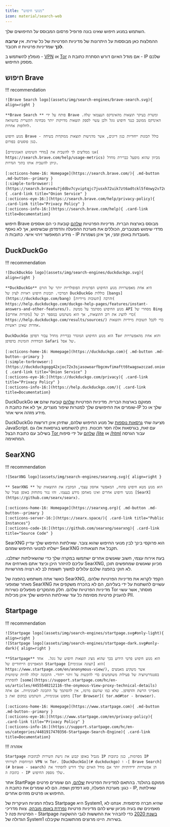 ```yaml
---
title: "מנועי חיפוש"
icon: material/search-web
---
```


השתמש במנוע חיפוש שאינו בונה פרופיל פרסום המבוסס על החיפושים שלך.

ההמלצות כאן מבוססות על היתרונות של מדיניות הפרטיות של כל שירות. אין **ערובה לכך** שמדיניות פרטיות זו תכובד.

מומלץ להשתמש ב - [VPN](vpn.md) או [Tor](https://www.torproject.org/) אם מודל האיום דורש הסתרת כתובת ה - IP שלכם מספק החיפוש.

## חיפוש Brave

!!! recommendation

    ![Brave Search logo](assets/img/search-engines/brave-search.svg){ align=right }
    
    **Brave Search ** פותח על ידי Brave ומשרת בעיקר תוצאות מהאינדקס העצמאי שלה. האינדקס ממוטב כנגד חיפוש גוגל ולכן עשוי לספק תוצאות מדויקות יותר מבחינה הקשרית בהשוואה לחלופות אחרות.
    
    מנוע חיפוש Brave כולל תכונות ייחודיות כגון דיונים, אשר מדגישות תוצאות ממוקדות בשיחה - כגון פוסטים בפורום.
    
    אנו ממליצים לך להשבית את [מדדי השימוש האנונימיים]( https://search.brave.com/help/usage-metrics) מכיוון שהוא מופעל כברירת מחדל וניתן להשבית אותו בתוך הגדרות.
    
    [:octicons-home-16: Homepage](https://search.brave.com/){ .md-button .md-button--primary }
    [:simple-torbrowser:](https://search.brave4u7jddbv7cyviptqjc7jusxh72uik7zt6adtckl5f4nwy2v72qd.onion){ .card-link title="Onion Service" }
    [:octicons-eye-16:](https://search.brave.com/help/privacy-policy){ .card-link title="Privacy Policy" }
    [:octicons-info-16:](https://search.brave.com/help){ .card-link title=Documentation}

חיפוש Brave מבוסס בארצות הברית. מדיניות הפרטיות [שלהם](https://search.brave.com/help/privacy-policy) קובעת כי הם אוספים מדדי שימוש מצטברים, הכוללים את מערכת ההפעלה והדפדפן שבשימוש, אך לא נאסף מידע המאפשר זיהוי אישי. כתובות ה - IP מעובדות באופן זמני, אך אינן נשמרות.

## DuckDuckGo

!!! recommendation

    ![DuckDuckGo logo](assets/img/search-engines/duckduckgo.svg){ align=right }
    
    **DuckDuckGo** היא אחת מאפשרויות מנוע החיפוש הפרטיות הפופולריות יותר של הזרם המרכזי. תכונות חיפוש ראויות לציון של DuckDuckGo כוללות [bangs](https://duckduckgo.com/bang) והרבה [תשובות מיידיות]( https://help.duckduckgo.com/duckgo-help-pages/features/instant-answers-and-other-features/). מנוע החיפוש מסתמך על ממשק API מסחרי של Bing כדי להציג את רוב התוצאות, אך הוא משתמש במספר רב של [מקורות אחרים]( https://help.duckduckgo.com/results/sources/) כדי לקבל תשובות מיידיות ותוצאות אחרות שאינן ראשיות.
    
    DuckDuckGo הוא מנוע החיפוש המוגדר כברירת מחדל עבור דפדפן Tor והוא אחת מהאפשרויות הבודדות הזמינות בדפדפן Safari של אפל.
    
    [:octicons-home-16: Homepage](https://duckduckgo.com){ .md-button .md-button--primary }
    [:simple-torbrowser:](https://duckduckgogg42xjoc72x3sjasowoarfbgcmvfimaftt6twagswzczad.onion){ .card-link title="Onion Service" }
    [:octicons-eye-16:](https://duckduckgo.com/privacy){ .card-link title="Privacy Policy" }
    [:octicons-info-16:](https://help.duckduckgo.com/){ .card-link title=Documentation}

DuckDuckGo ממוקם בארצות הברית. מדיניות הפרטיות [שלהם](https://duckduckgo.com/privacy) קובעת שהם **או** שומרים את החיפושים שלך למטרות שיפור מוצרים, אך לא את כתובת ה-IP שלך או כל מידע מזהה אישי אחר.

DuckDuckGo מציעה שתי [גרסאות נוספות](https://help.duckduckgo.com/features/non-javascript/) של מנוע החיפוש שלהם, שתיהן אינן דורשות JavaScript. עם זאת, בגרסאות אלה חסר תכונות. ניתן להשתמש בגרסאות אלו גם בשילוב עם כתובת הבצל [Tor שלהם](https://duckduckgogg42xjoc72x3sjasowoarfbgcmvfimaftt6twagswzczad.onion/) על ידי סיפוח [/lite](https://duckduckgogg42xjoc72x3sjasowoarfbgcmvfimaftt6twagswzczad.onion/lite) או [/html](https://duckduckgogg42xjoc72x3sjasowoarfbgcmvfimaftt6twagswzczad.onion/html) עבור הגרסה המתאימה.

## SearXNG

!!! recommendation

    ![SearXNG logo](assets/img/search-engines/searxng.svg){ align=right }
    
    ** SearXNG ** הוא מנוע מטא חיפוש פתוח, המאפשר אחסון עצמי, המקבץ את התוצאות של מנועי חיפוש אחרים ואינו מאחסן מידע בעצמו. זהו נגזר מתוחזק באופן פעיל של [SearX](https://github.com/searx/searx).
    
    [:octicons-home-16: Homepage](https://searxng.org){ .md-button .md-button--primary }
    [:octicons-server-16:](https://searx.space/){ .card-link title="Public Instances"}
    [:octicons-code-16:](https://github.com/searxng/searxng){ .card-link title="Source Code" }

SearXNG הוא פרוקסי בינך לבין מנועי החיפוש שהוא צובר. שאילתות החיפוש שלך עדיין יישלחו למנועי החיפוש שמהם SearXNG תקבל את תוצאותיה.

בעת אירוח עצמי, חשוב שאנשים אחרים ישתמשו במקרה שלך כדי שהשאילתות ישתלבו. עליכם להיזהר היכן וכיצד אתם מארחים את SearXNG, מכיוון שאנשים שמחפשים תוכן לא חוקי בהפצה שלכם עלולים למשוך תשומת לב לא רצויה מהרשויות.

כאשר אתה משתמש בהפצה של SearXNG, הקפד לקרוא את מדיניות הפרטיות שלהם. מאחר שמופעי SearXNG עשויים להשתנות על ידי בעליהם, הם לא בהכרח משקפים את מדיניות הפרטיות שלהם. חלק מהמקרים מופעלים כשירות Tor מוסתר, אשר עשוי להעניק פרטיות מסוימת כל עוד שאילתות החיפוש שלך אינן מכילות PII.

## Startpage

!!! recommendation

    ![Startpage logo](assets/img/search-engines/startpage.svg#only-light){ align=right }
    ![Startpage logo](assets/img/search-engines/startpage-dark.svg#only-dark){ align=right }
    
    **Startpage** הוא מנוע חיפוש פרטי הידוע בכך שהוא מציג תוצאות חיפוש של גוגל.  אחד המאפיינים הייחודיים של Startpage הוא [תצוגה אנונימית]( https://www.startpage.com/en/anonymous-view/), אשר משקיע מאמצים בסטנדרטיזציה של פעילות משתמשים כדי להקשות על זיהוי ייחודי. התכונה יכולה להיות שימושית להסתרת [some](https://support.startpage.com/hc/en-us/articles/4455540212116-the-onymous-View-proxy-technical-details) מאפייני הרשת והדפדפן. שלא כמו שהשם מרמז, אין להסתמך על התכונה לאנונימיות. אם אתה מחפש אנונימיות, השתמש במקום זאת ב [Tor Browser]( tor.md#tor - browser).
    
    [:octicons-home-16: Homepage](https://www.startpage.com){ .md-button .md-button--primary }
    [:octicons-eye-16:](https://www.startpage.com/en/privacy-policy){ .card-link title="Privacy Policy" }
    [:octicons-info-16:](https://support.startpage.com/hc/en-us/categories/4481917470356-Startpage-Search-Engine){ .card-link title=Documentation}

!!! אזהרה

    Startpage מגביל באופן קבוע את גישת השירות לכתובות IP מסוימות, כגון כתובות IP המיוחסות לשירותי VPN או Tor. [DuckDuckGo](# duckduckgo) ו -[ Brave Search](# brave - search) הן אפשרויות ידידותיות יותר אם מודל האיום שלך דורש להסתיר את כתובת ה - IP שלך מספק החיפוש.

אתר StartPage ממוקם בהולנד. בהתאם למדיניות הפרטיות [שלהם](https://www.startpage.com/en/privacy-policy/), הם שומרים פרטים כגון: מערכת הפעלה, סוג דפדפן ושפה. הם לא שומרים את כתובת ה - IP, שאילתות החיפוש או פרטים מזהים אחרים.

בעלת המניות העיקרית של Startpage היא System1, שהיא חברה פרסומית. אנחנו לא מאמינים שזו בעיה מכיוון שיש להם מדיניות פרטיות [נפרדת באופן מובהק](https://system1.com/terms/privacy-policy). צוות מדריכי הפרטיות פנה ל - Startpage [בשנת 2020](https://web.archive.org/web/20210118031008/https://blog.privacytools.io/relisting-startpage/) כדי להבהיר את החששות לגבי ההשקעה הגדולה של System1 בשירות. היינו מרוצים מהתשובות שקיבלנו.
